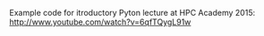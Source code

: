 Example code for itroductory Pyton lecture at HPC Academy 2015: http://www.youtube.com/watch?v=6qfTQygL91w
